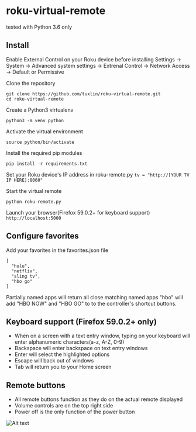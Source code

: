 # roku-virtual-remote

tested with Python 3.6 only

## Install
Enable External Control on your Roku device before installing
Settings -> System -> Advanced system settings -> Extrenal Control -> Network Access -> Default or Permissive

Clone the repository
```
git clone https://github.com/tuxlin/roku-virtual-remote.git
cd roku-virtual-remote
```

Create a Python3 virtualenv
```
python3 -m venv python
```

Activate the virtual environment
```
source python/bin/activate
```

Install the required pip modules
```
pip install -r requirements.txt
```

Set your Roku device's IP address in roku-remote.py
`
tv = "http://[YOUR TV IP HERE]:8060"
`

Start the virtual remote
```
python roku-remote.py
```

Launch your browser(Firefox 59.0.2+ for keyboard support)
`
http://localhost:5000
`

## Configure favorites

Add your favorites in the favorites.json file
```
[
  "hulu",
  "netflix",
  "sling tv",
  "hbo go"
]
```
Partially named apps will return all close matching named apps
"hbo" will add "HBO NOW" and "HBO GO" to to the controller's shortcut buttons.

## Keyboard support (Firefox 59.0.2+ only)

* When on a screen with a text entry window, typing on your keyboard will enter alphanumeric characters(a-z, A-Z, 0-9)
* Backspace will enter backspace on text entry windows
* Enter will select the highlighted options
* Escape will back out of windows
* Tab will return you to your Home screen

## Remote buttons

* All remote buttons function as they do on the actual remote displayed
* Volume controls are on the top right side
* Power off is the only function of the power button

![Alt text](/static/remote-highlighted-buttons.jpg?raw=true "Optional Title")

